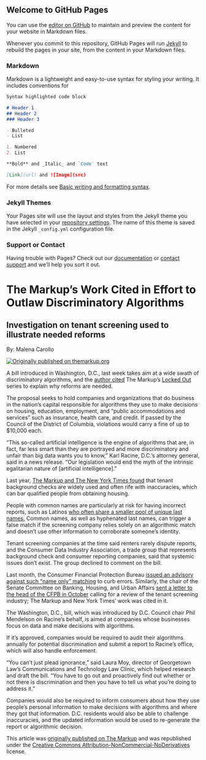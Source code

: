 ## Welcome to GitHub Pages

You can use the [editor on GitHub](https://github.com/Smicia/hello-world/edit/gh-pages/index.md) to maintain and preview the content for your website in Markdown files.

Whenever you commit to this repository, GitHub Pages will run [Jekyll](https://jekyllrb.com/) to rebuild the pages in your site, from the content in your Markdown files.

### Markdown

Markdown is a lightweight and easy-to-use syntax for styling your writing. It includes conventions for

```markdown
Syntax highlighted code block

# Header 1
## Header 2
### Header 3

- Bulleted
- List

1. Numbered
2. List

**Bold** and _Italic_ and `Code` text

[Link](url) and ![Image](src)
```

For more details see [Basic writing and formatting syntax](https://docs.github.com/en/github/writing-on-github/getting-started-with-writing-and-formatting-on-github/basic-writing-and-formatting-syntax).

### Jekyll Themes

Your Pages site will use the layout and styles from the Jekyll theme you have selected in your [repository settings](https://github.com/Smicia/hello-world/settings/pages). The name of this theme is saved in the Jekyll `_config.yml` configuration file.

### Support or Contact

Having trouble with Pages? Check out our [documentation](https://docs.github.com/categories/github-pages-basics/) or [contact support](https://support.github.com/contact) and we’ll help you sort it out.
<!--
Creative Commons Attribution-NonCommercial-NoDerivatives
https://creativecommons.org/licenses/by-nc-nd/4.0/
-->
<h1>The Markup’s Work Cited in Effort to Outlaw Discriminatory Algorithms</h1>

<h2>Investigation on tenant screening used to illustrate needed reforms</h2>

<p>By: Malena Carollo </p>

<p><a href="https://themarkup.org/locked-out/2021/12/17/the-markups-work-cited-in-effort-to-outlaw-discriminatory-algorithms"><img src="https://themarkup.org/static/img/republish-logo.png?the-markups-work-cited-in-effort-to-outlaw-discriminatory-algorithms" alt="Originally published on themarkup.org" /></a></p>

<p>A bill introduced in Washington, D.C., last week takes aim at a wide swath of discriminatory algorithms, and the <a href="https://oag.dc.gov/release/ag-racine-introduces-legislation-stop">author cited</a> The Markup’s <a href="https://themarkup.org/series/locked-out">Locked Out</a> series to explain why reforms are needed. </p>

<p>The proposal seeks to hold companies and organizations that do business in the nation’s capital responsible for algorithms they use to make decisions on housing, education, employment, and “public accommodations and services” such as insurance, health care, and credit. If passed by the Council of the District of Columbia, violations would carry a fine of up to $10,000 each.</p>

<p>“This so-called artificial intelligence is the engine of algorithms that are, in fact, far less smart than they are portrayed and more discriminatory and unfair than big data wants you to know,” Karl Racine, D.C.’s attorney general, said in a news release. “Our legislation would end the myth of the intrinsic egalitarian nature of [artificial intelligence].”</p>

<p>Last year, <a href="https://themarkup.org/locked-out/2020/05/28/access-denied-faulty-automated-background-checks-freeze-out-renters">The Markup and The New York Times found</a> that tenant background checks are widely used and often rife with inaccuracies, which can bar qualified people from obtaining housing.&nbsp;</p>

<p>People with common names are particularly at risk for having incorrect reports, such as Latinos <a href="https://www.census.gov/library/stories/2017/08/what-is-in-a-name.html">who often share a smaller pool of unique last names.</a> Common names, as well as hyphenated last names, can trigger a false match if the screening company relies solely on an algorithmic match and doesn’t use other information to corroborate someone’s identity.</p>

<p>Tenant screening companies at the time said renters rarely dispute reports, and the Consumer Data Industry Association, a trade group that represents background check and consumer reporting companies, said that systemic issues don’t exist. The group declined to comment on the bill.&nbsp;</p>

<p>Last month, the Consumer Financial Protection Bureau <a href="https://themarkup.org/locked-out/2021/11/09/federal-agency-recommends-changes-in-tenant-screening-citing-investigation-by-the-markup">issued an advisory against such “name only” matching</a> to curb errors. Similarly, the chair of the Senate Committee on Banking, Housing, and Urban Affairs <a href="https://themarkup.org/locked-out/2021/10/26/senator-calls-for-review-of-powerful-tenant-screening-industry">sent a letter to the head of the CFPB in October</a> calling for a review of the tenant screening industry; The Markup and New York Times’ work was cited in it.</p>

<p>The Washington, D.C., bill, which was introduced by D.C. Council chair Phil Mendelson on Racine’s behalf, is aimed at companies whose businesses focus on data and make decisions with algorithms.</p>

<p>If it’s approved, companies would be required to audit their algorithms annually for potential discrimination and submit a report to Racine’s office, which will also handle enforcement.&nbsp;</p>

<p>“You can’t just plead ignorance,” said Laura Moy, director of Georgetown Law’s Communications and Technology Law Clinic, which helped research and draft the bill. “You have to go out and proactively find out whether or not there is discrimination and then you have to tell us what you’re doing to address it.”</p>

<p>Companies would also be required to inform consumers about how they use people’s personal information to make decisions with algorithms and where they got that information. D.C. residents would also be able to challenge inaccuracies, and the updated information would be used to re-generate the report or algorithmic decision.&nbsp;</p>
<p>This article was <a href="https://themarkup.org/locked-out/2021/12/17/the-markups-work-cited-in-effort-to-outlaw-discriminatory-algorithms">originally published on The Markup</a> and was republished under the <a href="https://creativecommons.org/licenses/by-nc-nd/4.0/">Creative Commons Attribution-NonCommercial-NoDerivatives<a> license.</p>
